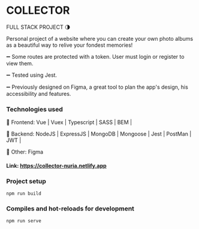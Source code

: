 # COLLECTOR

FULL STACK PROJECT 🌗

Personal project of a website where you can create your own photo albums as a beautiful way to relive your fondest memories! 

➖  Some routes are protected with a token. User must login or register to view them.

➖  Tested using Jest.

➖  Previously designed on Figma, a great tool to plan the app's design, his accessibility and features. 

### Technologies used
💫  Frontend: Vue | Vuex | Typescript | SASS | BEM | 

💫  Backend: NodeJS | ExpressJS | MongoDB | Mongoose | Jest | PostMan | JWT |

💫  Other: Figma 



#### Link: https://collector-nuria.netlify.app


### Project setup
```
npm run build
```
### Compiles and hot-reloads for development
```
npm run serve
```

